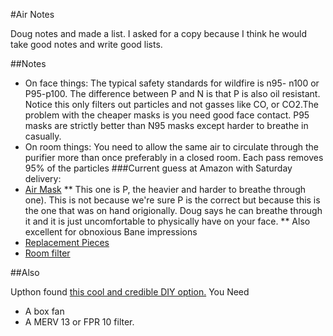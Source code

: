 #Air Notes

Doug notes and made a list. I asked for a copy because I think he would take good notes and write good lists.

##Notes
* On face things: The typical safety standards for wildfire is n95- n100 or P95-p100. The difference between P and N is that P is also oil resistant. Notice this only filters out particles and not gasses like CO, or CO2.The problem with the cheaper masks is you need good face contact. P95 masks are strictly better than N95 masks except harder to breathe in casually.
* On room things: You need to allow the same air to circulate through the purifier more than once preferably in a closed room. Each pass removes 95% of the particles
###Current guess at Amazon with Saturday delivery:
* [Air Mask](https://www.amazon.com/gp/product/B00079FOK0/)
** This one is P, the heavier and harder to breathe through one). This is not because we're sure P is the correct but because this is the one that was on hand origionally. Doug says he can breathe through it and it is just uncomfortable to physically have on your face.
** Also excellent for obnoxious Bane impressions
* [Replacement Pieces](https://www.amazon.com/3M-5P71PB1-6-Particulate-Filters-Pack/dp/B00NTP9MDO/)
* [Room filter](https://www.amazon.com/gp/product/B004VGIGVY?th=1)

##Also

Upthon found [this cool and credible DIY option.](https://www.amazon.com/gp/product/B004VGIGVY)
You Need
* A box fan
* A MERV 13 or FPR 10 filter.
